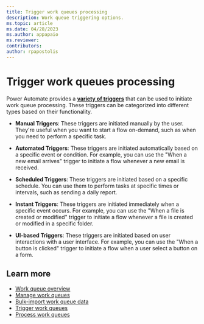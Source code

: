 ```yaml
---
title: Trigger work queues processing
description: Work queue triggering options.
ms.topic: article
ms.date: 04/28/2023
ms.author: appapaio
ms.reviewer: 
contributors:
author: rpapostolis
---
```

# Trigger work queues processing

Power Automate provides a [**variety of triggers**](../triggers-introduction.md) that can be used to initiate work queue processing. These triggers can be categorized into different types based on their functionality.

- **Manual Triggers**: These triggers are initiated manually by the user. They're useful when you want to start a flow on-demand, such as when you need to perform a specific task.

- **Automated Triggers**: These triggers are initiated automatically based on a specific event or condition. For example, you can use the "When a new email arrives" trigger to initiate a flow whenever a new email is received.

- **Scheduled Triggers**: These triggers are initiated based on a specific schedule. You can use them to perform tasks at specific times or intervals, such as sending a daily report.

- **Instant Triggers**: These triggers are initiated immediately when a specific event occurs. For example, you can use the "When a file is created or modified" trigger to initiate a flow whenever a file is created or modified in a specific folder.

- **UI-based Triggers**: These triggers are initiated based on user interactions with a user interface. For example, you can use the "When a button is clicked" trigger to initiate a flow when a user select a button on a form.

## Learn more

- [Work queue overview](work-queues.md)
- [Manage work queues](work-queues-manage.md)
- [Bulk-import work queue data](work-queues-bulk-import.md)
- [Trigger work queues](work-queues-trigger.md)
- [Process work queues](work-queues-process.md)
